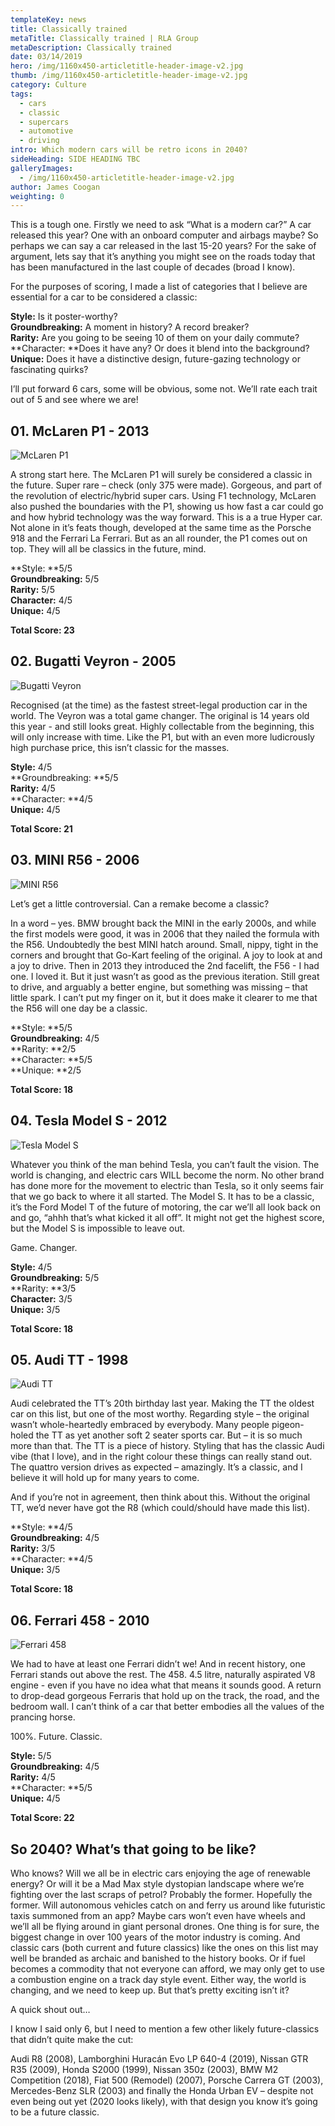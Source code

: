```yaml
---
templateKey: news
title: Classically trained
metaTitle: Classically trained | RLA Group
metaDescription: Classically trained
date: 03/14/2019
hero: /img/1160x450-articletitle-header-image-v2.jpg
thumb: /img/1160x450-articletitle-header-image-v2.jpg
category: Culture
tags:
  - cars
  - classic
  - supercars
  - automotive
  - driving
intro: Which modern cars will be retro icons in 2040?
sideHeading: SIDE HEADING TBC
galleryImages:
  - /img/1160x450-articletitle-header-image-v2.jpg
author: James Coogan
weighting: 0
---
```

This is a tough one. Firstly we need to ask “What is a modern car?” A car released this year? One with an onboard computer and airbags maybe? So perhaps we can say a car released in the last 15-20 years? For the sake of argument, lets say that it’s anything you might see on the roads today that has been manufactured in the last couple of decades (broad I know).

For the purposes of scoring, I made a list of categories that I believe are essential for a car to be considered a classic:

**Style:** Is it poster-worthy?\
**Groundbreaking:** A moment in history? A record breaker?\
**Rarity:** Are you going to be seeing 10 of them on your daily commute?\
**Character: **Does it have any? Or does it blend into the background?\
**Unique:** Does it have a distinctive design, future-gazing technology or fascinating quirks?

I’ll put forward 6 cars, some will be obvious, some not. We’ll rate each trait out of 5 and see where we are!

## 01. McLaren P1 - 2013

![McLaren P1](/img/1366x532-mclaren-p1-v1.jpg)

A strong start here. The McLaren P1 will surely be considered a classic in the future. Super rare – check (only 375 were made). Gorgeous, and part of the revolution of electric/hybrid super cars. Using F1 technology, McLaren also pushed the boundaries with the P1, showing us how fast a car could go and how hybrid technology was the way forward. This is a a true Hyper car. Not alone in it’s feats though, developed at the same time as the Porsche 918 and the Ferrari La Ferrari. But as an all rounder, the P1 comes out on top. They will all be classics in the future, mind.

**Style: **5/5\
**Groundbreaking:** 5/5\
**Rarity:** 5/5\
**Character:** 4/5\
**Unique:** 4/5

**Total Score: 23**

## 02. Bugatti Veyron - 2005

![Bugatti Veyron](/img/1366x532-bugatti-veyron-v1.jpg)

Recognised (at the time) as the fastest street-legal production car in the world. The Veyron was a total game changer. The original is 14 years old this year - and still looks great. Highly collectable from the beginning, this will only increase with time. Like the P1, but with an even more ludicrously high purchase price, this isn’t classic for the masses.

**Style:** 4/5\
**Groundbreaking: **5/5\
**Rarity:** 4/5\
**Character: **4/5\
**Unique:** 4/5

**Total Score: 21**

## 03. MINI R56 - 2006

![MINI R56](/img/1366x532-mini-cooper-v1.jpg)

Let’s get a little controversial. Can a remake become a classic? 

In a word – yes. BMW brought back the MINI in the early 2000s, and while the first models were good, it was in 2006 that they nailed the formula with the R56. Undoubtedly the best MINI hatch around. Small, nippy, tight in the corners and brought that Go-Kart feeling of the original. A joy to look at and a joy to drive. Then in 2013 they introduced the 2nd facelift, the F56 - I had one. I loved it. But it just wasn’t as good as the previous iteration. Still great to drive, and arguably a better engine, but something was missing – that little spark. I can’t put my finger on it, but it does make it clearer to me that the R56 will one day be a classic.

**Style: **5/5\
**Groundbreaking:** 4/5\
**Rarity: **2/5\
**Character: **5/5\
**Unique: **2/5

**Total Score: 18**

## 04. Tesla Model S - 2012

![Tesla Model S](/img/1366x532-tesla-model-s-v1.jpg)

Whatever you think of the man behind Tesla, you can’t fault the vision. The world is changing, and electric cars WILL become the norm. No other brand has done more for the movement to electric than Tesla, so it only seems fair that we go back to where it all started. The Model S. It has to be a classic, it’s the Ford Model T of the future of motoring, the car we’ll all look back on and go, “ahhh that’s what kicked it all off”. It might not get the highest score, but the Model S is impossible to leave out.

Game. Changer.

**Style:** 4/5\
**Groundbreaking:** 5/5\
**Rarity: **3/5\
**Character:** 3/5\
**Unique:** 3/5

**Total Score: 18**

## 05. Audi TT - 1998

![Audi TT](/img/1366x532-audi-tt-v1.jpg)

Audi celebrated the TT’s 20th birthday last year. Making the TT the oldest car on this list, but one of the most worthy. Regarding style – the original wasn’t whole-heartedly embraced by everybody. Many people pigeon-holed the TT as yet another soft 2 seater sports car. But – it is so much more than that. The TT is a piece of history. Styling that has the classic Audi vibe (that I love), and in the right colour these things can really stand out. The quattro version drives as expected – amazingly. It’s a classic, and I believe it will hold up for many years to come. 

And if you’re not in agreement, then think about this. Without the original TT, we’d never have got the R8 (which could/should have made this list).

**Style: **4/5\
**Groundbreaking:** 4/5\
**Rarity:** 3/5\
**Character: **4/5\
**Unique:** 3/5

**Total Score: 18**

## 06. Ferrari 458 - 2010

![Ferrari 458](/img/1366x532-ferrari-458-v1.jpg)

We had to have at least one Ferrari didn’t we! And in recent history, one Ferrari stands out above the rest. The 458. 4.5 litre, naturally aspirated V8 engine - even if you have no idea what that means it sounds good. A return to drop-dead gorgeous Ferraris that hold up on the track, the road, and the bedroom wall. I can’t think of a car that better embodies all the values of the prancing horse. 

100%. Future. Classic.

**Style:** 5/5\
**Groundbreaking:** 4/5\
**Rarity:** 4/5\
**Character: **5/5\
**Unique:** 4/5

**Total Score: 22**

## So 2040? What’s that going to be like?

Who knows? Will we all be in electric cars enjoying the age of renewable energy? Or will it be a Mad Max style dystopian landscape where we’re fighting over the last scraps of petrol? Probably the former. Hopefully the former. Will autonomous vehicles catch on and ferry us around like futuristic taxis summoned from an app? Maybe cars won’t even have wheels and we’ll all be flying around in giant personal drones. One thing is for sure, the biggest change in over 100 years of the motor industry is coming. And classic cars (both current and future classics) like the ones on this list may well be branded as archaic and banished to the history books. Or if fuel becomes a commodity that not everyone can afford, we may only get to use a combustion engine on a track day style event. Either way, the world is changing, and we need to keep up. But that’s pretty exciting isn’t it?

A quick shout out…

I know I said only 6, but I need to mention a few other likely future-classics that didn’t quite make the cut:

Audi R8 (2008), Lamborghini Huracán Evo LP 640-4 (2019), Nissan GTR R35 (2009), Honda S2000 (1999), Nissan 350z (2003), BMW M2 Competition (2018), Fiat 500 (Remodel) (2007), Porsche Carrera GT (2003), Mercedes-Benz SLR (2003) and finally the Honda Urban EV – despite not even being out yet (2020 looks likely), with that design you know it’s going to be a future classic.

